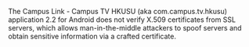The Campus Link - Campus TV HKUSU (aka com.campus.tv.hkusu) application 2.2 for Android does not verify X.509 certificates from SSL servers, which allows man-in-the-middle attackers to spoof servers and obtain sensitive information via a crafted certificate.